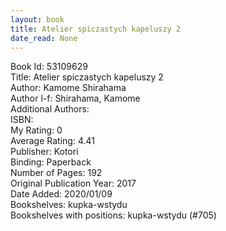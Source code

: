 ```yaml
---
layout: book
title: Atelier spiczastych kapeluszy 2
date_read: None
---
```


Book Id: 53109629<br />
Title: Atelier spiczastych kapeluszy 2<br />
Author: Kamome Shirahama<br />
Author l-f: Shirahama, Kamome<br />
Additional Authors: <br />
ISBN: <br />
My Rating: 0<br />
Average Rating: 4.41<br />
Publisher: Kotori<br />
Binding: Paperback<br />
Number of Pages: 192<br />
Original Publication Year: 2017<br />
Date Added: 2020/01/09<br />
Bookshelves: kupka-wstydu<br />
Bookshelves with positions: kupka-wstydu (#705)<br />

